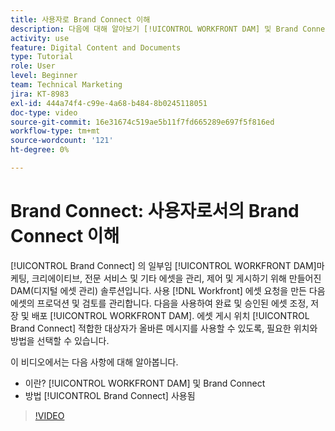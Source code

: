 ```yaml
---
title: 사용자로 Brand Connect 이해
description: 다음에 대해 알아보기 [!UICONTROL WORKFRONT DAM] 및 Brand Connect는 및 그 사용 방법입니다.
activity: use
feature: Digital Content and Documents
type: Tutorial
role: User
level: Beginner
team: Technical Marketing
jira: KT-8983
exl-id: 444a74f4-c99e-4a68-b484-8b0245118051
doc-type: video
source-git-commit: 16e31674c519ae5b11f7fd665289e697f5f816ed
workflow-type: tm+mt
source-wordcount: '121'
ht-degree: 0%

---
```


# Brand Connect: 사용자로서의 Brand Connect 이해

[!UICONTROL Brand Connect] 의 일부임 [!UICONTROL WORKFRONT DAM]마케팅, 크리에이티브, 전문 서비스 및 기타 에셋을 관리, 제어 및 게시하기 위해 만들어진 DAM(디지털 에셋 관리) 솔루션입니다. 사용 [!DNL Workfront] 에셋 요청을 만든 다음 에셋의 프로덕션 및 검토를 관리합니다. 다음을 사용하여 완료 및 승인된 에셋 조정, 저장 및 배포 [!UICONTROL WORKFRONT DAM]. 에셋 게시 위치 [!UICONTROL Brand Connect] 적합한 대상자가 올바른 메시지를 사용할 수 있도록, 필요한 위치와 방법을 선택할 수 있습니다.

이 비디오에서는 다음 사항에 대해 알아봅니다.

* 이란? [!UICONTROL WORKFRONT DAM] 및 Brand Connect
* 방법 [!UICONTROL Brand Connect] 사용됨

>[!VIDEO](https://video.tv.adobe.com/v/335245/?quality=12&learn=on)

